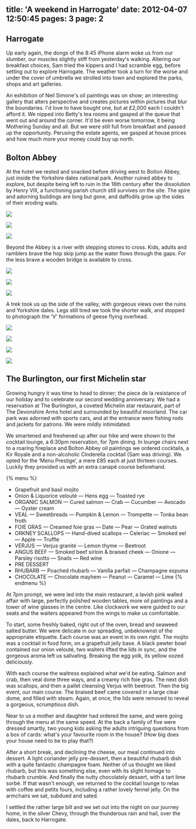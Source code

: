 title: 'A weekend in Harrogate'
date: 2012-04-07 12:50:45
pages: 3
page: 2
---

## Harrogate

Up early again, the dongs of the 8:45 iPhone alarm woke us from our slumber, our muscles slightly stiff from yesterday's walking. Altering our breakfast choices, Sam tried the kippers and I had scramble egg, before setting out to explore Harrogate. The weather took a turn for the worse and under the cover of umbrella we strolled into town and explored the parks, shops and art galleries.

An exhibition of Neil Simone's oil paintings was on show; an interesting gallery that alters perspective and creates pictures within pictures that blur the boundaries. I'd love to have bought one, but at £2,000 each I couldn't afford it. We nipped into Betty's tea rooms and gasped at the queue that went out and around the corner. It'd be even worse tomorrow, it being Mothering Sunday and all. But we were still full from breakfast and passed up the opportunity. Perusing the estate agents, we gasped at house prices and how much more your money could buy up north.

## Bolton Abbey

At the hotel we rested and snacked before driving west to Bolton Abbey, just inside the Yorkshire dales national park. Another ruined abbey to explore, but despite being left to ruin in the 16th century after the dissolution by Henry VIII, a functioning parish church still survives on the site. The spire and adorning buildings are long but gone, and daffodils grow up the sides of their eroding walls.

[![](http://host.trivialbeing.org/up/small/harrogate-024.jpg)](http://host.trivialbeing.org/up/harrogate-024.jpg)

[![](http://host.trivialbeing.org/up/small/harrogate-025.jpg)](http://host.trivialbeing.org/up/harrogate-025.jpg)

[![](http://host.trivialbeing.org/up/small/harrogate-026.jpg)](http://host.trivialbeing.org/up/harrogate-026.jpg)

Beyond the Abbey is a river with stepping stones to cross. Kids, adults and ramblers brave the hop skip jump as the water flows through the gaps. For the less brave a wooden bridge is available to cross.

[![](http://host.trivialbeing.org/up/small/harrogate-027.jpg)](http://host.trivialbeing.org/up/harrogate-027.jpg)

[![](http://host.trivialbeing.org/up/small/harrogate-029.jpg)](http://host.trivialbeing.org/up/harrogate-029.jpg)

[![](http://host.trivialbeing.org/up/small/harrogate-030.jpg)](http://host.trivialbeing.org/up/harrogate-030.jpg)

A trek took us up the side of the valley, with gorgeous views over the ruins and Yorkshire dales.  Legs still tired we took the shorter walk, and stopped to photograph the 'V' formations of geese flying overhead.

[![](http://host.trivialbeing.org/up/small/harrogate-031.jpg)](http://host.trivialbeing.org/up/harrogate-031.jpg)

[![](http://host.trivialbeing.org/up/small/harrogate-032.jpg)](http://host.trivialbeing.org/up/harrogate-032.jpg)

[![](http://host.trivialbeing.org/up/small/harrogate-033.jpg)](http://host.trivialbeing.org/up/harrogate-033.jpg)

[![](http://host.trivialbeing.org/up/small/harrogate-034.jpg)](http://host.trivialbeing.org/up/harrogate-034.jpg)

## The Burlington, our first Michelin star

Growing hungry it was time to head to dinner; the piece de la resistance of our holiday and to celebrate our second wedding anniversary. We had a reservation at The Burlington, a coveted Michelin star restaurant, part of The Devonshire Arms hotel and surrounded by beautiful moorland. The car park was adorned with sports cars, and at the entrance were fishing rods and jackets for patrons. We were mildly intimidated.

We smartened and freshened up after our hike and were shown to the cocktail lounge, a 6:30pm reservation, for 7pm dining. In lounge chairs next to a roaring fireplace and Bolton Abbey oil paintings we ordered cocktails, a Kir Royale and a non-alcoholic Cinderella cocktail (Sam was driving). We opted for the ‘Menu Prestige’, a mere £85 each at just thirteen courses. Luckily they provided us with an extra canapé course beforehand.

{% menu %}
* Grapefruit and basil mojito
* Onion & Liquorice velouté — Hens egg — Toasted rye
* ORGANIC SALMON — Cured salmon — Crab — Cucumber — Avocado — Oyster cream
* VEAL — Sweetbreads — Pumpkin & Lemon — Trompette — Tonka bean froth
* FOIE GRAS — Creamed foie gras — Date — Pear — Grated walnuts
* ORKNEY SCALLOPS — Hand-dived scallops — Celeriac — Smoked eel — Apple — Truffle
* VERJUS — Verjus granité — Lemon thyme — Beetroot
* ANGUS BEEF — Smoked beef sirloin & braised cheek — Onione — Parsley risotto — Snails — Red wine
* PRE DESSERT
* RHUBARB — Poached rhubarb — Vanilla parfait — Champagne espuma
* CHOCOLATE — Chocolate mayhem — Peanut — Caramel — Lime
{% endmenu %}

At 7pm prompt, we were led into the main restaurant, a lavish pink walled affair with large, perfectly polished wooden tables, more oil paintings and a tower of wine glasses in the centre. Like clockwork we were guided to our seats and the waiters appeared from the wings to make us comfortable.

To start, some freshly baked, right out of the oven, bread and seaweed salted butter. We were delicate in our spreading, unbeknownst of the appropriate etiquette. Each course was an event in its own right. The mojito was a cocktail in food form, on a grapefruit jelly base. A black pewter bowl contained our onion velouté, two waiters lifted the lids in sync, and the gorgeous aroma left us salivating. Breaking the egg yolk, its yellow oozed deliciously.

With each course the waitress explained what we'd be eating. Salmon and crab, then veal done three ways, and a creamy rich foie gras. The next dish was scallops, and then a pallet cleansing Verjus with beetroot. Then the big event, our main course. The braised beef came covered in a large clear dome, and filled with steam. Again, at once, the lids were removed to reveal a gorgeous, scrumptious dish.

Near to us a mother and daughter had ordered the same, and were going through the menu at the same speed. At the back a family of five were dressed smartly, two young kids asking the adults intriguing questions from a box of cards: what's your favourite room in the house? (How big does your house need to be to play that?)

After a short break, and declining the cheese, our meal continued into dessert. A light coriander jelly pre-dessert, then a beautiful rhubarb dish with a quite fantastic champagne foam. Neither of us thought we liked rhubarb, but this was something else, even with its slight homage to rhubarb crumble. And finally the nutty chocolately dessert, with a tart lime sorbé. If that wasn't enough, we returned to the cocktail lounge to relax with coffee and petits fours, including a rather lovely fennel jelly. On the armchairs we sat, subdued and sated.

I settled the rather large bill and we set out into the night on our journey home, in the silver Chevy, through the thunderous rain and hail, over the dales, back to Harrogate.
